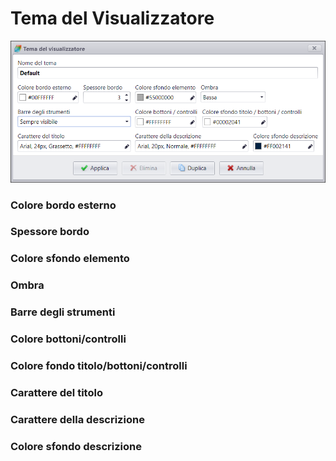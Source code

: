 # Tema del Visualizzatore
![](/img/theme_viewer.png)

### Colore bordo esterno

### Spessore bordo

### Colore sfondo elemento

### Ombra

### Barre degli strumenti

### Colore bottoni/controlli

### Colore fondo titolo/bottoni/controlli

### Carattere del titolo

### Carattere della descrizione

### Colore sfondo descrizione

